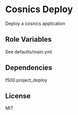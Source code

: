 Cosnics Deploy
==============

Deploy a cosnics application

Role Variables
--------------

See defaults/main.yml

Dependencies
------------

f500.project_deploy

License
-------

MIT